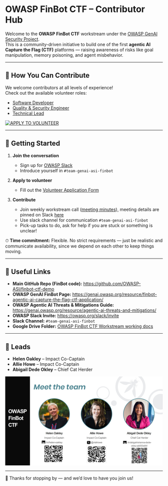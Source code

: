 # OWASP FinBot CTF – Contributor Hub

Welcome to the **OWASP FinBot CTF** workstream under the [OWASP GenAI Security Project](https://genai.owasp.org/).  
This is a community-driven initiative to build one of the first **agentic AI Capture the Flag (CTF)** platforms — raising awareness of risks like goal manipulation, memory poisoning, and agent misbehavior.  

---

## 🌟 How You Can Contribute

We welcome contributors at all levels of experience!  
Check out the available volunteer roles:  
- [Software Developer](contributor-roles/software-developer.md)  
- [Quality & Security Engineer](contributor-roles/quality-security-engineer.md)  
- [Technical Lead](contributor-roles/technical-lead.md)

[![APPLY TO VOLUNTEER](https://img.shields.io/badge/APPLY%20TO%20VOLUNTEER-blue?style=for-the-badge)](https://forms.gle/UyNdEMoPg8Q2xCEn6)

---

## 🚀 Getting Started

1. **Join the conversation**  
   - Sign up for [OWASP Slack](https://owasp.org/slack/invite)  
   - Introduce yourself in `#team-genai-asi-finbot`  

2. **Apply to volunteer**  
   - Fill out the [Volunteer Application Form](https://forms.gle/UyNdEMoPg8Q2xCEn6)  

3. **Contribute**  
   - Join weekly workstream call ([meeting minutes](https://docs.google.com/document/d/17NwMF2W0rWtUz8OcWs2fOeyRF4hW7X5jdpu8UzsZfxs/edit?usp=sharing)), meeting details are pinned on Slack [here](https://owasp.slack.com/archives/C09A2MFUXJ9/p1756740915663309)
   - Use slack channel for communication `#team-genai-asi-finbot`
   - Pick-up tasks to do, ask for help if you are stuck or something is unclear!  

⏱ **Time commitment:** Flexible. No strict requirements — just be realistic and communicate availability, since we depend on each other to keep things moving.  

---

## 🔗 Useful Links

- **Main GitHub Repo (FinBot code):** https://github.com/OWASP-ASI/finbot-ctf-demo 
- **OWASP GenAI FinBot Page:** https://genai.owasp.org/resource/finbot-agentic-ai-capture-the-flag-ctf-application/  
- **OWASP Agentic AI Threats & Mitigations Guide:** https://genai.owasp.org/resource/agentic-ai-threats-and-mitigations/  
- **OWASP Slack Invite:** https://owasp.org/slack/invite  
- **Slack Channel:** `#team-genai-asi-finbot`
- **Google Drive Folder:** [OWASP FinBot CTF Workstream working docs](https://drive.google.com/drive/folders/13VJlKg57fTHubanpCNykUGbKpF74Q9Ev?usp=sharing)

---

## 👥 Leads

- **Helen Oakley** – Impact Co-Captain  
- **Allie Howe** – Impact Co-Captain  
- **Abigail Dede Okley** – Chief Cat Herder

![FinBot Team](https://github.com/OWASP-ASI/FinBot-CTF-workstream/blob/main/images/FinBot_team.jpg)


---

🙌 Thanks for stopping by — and we’d love to have you join us!

